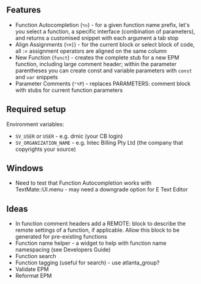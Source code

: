 
## Features

* Function Autocompletion (`⌥⎋`) - for a given function name prefix, let's you select a function, a specific interface (combination of parameters), and returns a customised snippet with each argument a tab stop
* Align Assignments (`⌥⌘]`) - for the current block or select block of code, all := assignment operators are aligned on the same column
* New Function (`funct`) - creates the complete stub for a new EPM function, including large comment header; within the parameter parentheses you can create const and variable parameters with `const` and `var` snippets
* Parameter Comments (`⌃⌥P`) - replaces PARAMETERS: comment block with stubs for current function parameters

## Required setup

Environment variables:

* `SV_USER` or `USER` - e.g. drnic (your CB login)
* `SV_ORGANIZATION_NAME` - e.g. Intec Billing Pty Ltd (the company that copyrights your source)

## Windows

* Need to test that Function Autocompletion works with TextMate::UI.menu - may need a downgrade option for E Text Editor

## Ideas

* In function comment headers add a REMOTE: block to describe the remote settings of a function, if applicable. Allow this block to be generated for pre-existing functions
* Function name helper - a widget to help with function name namespacing (see Developers Guide)
* Function search
* Function tagging (useful for search) - use atlanta_group?
* Validate EPM
* Reformat EPM
